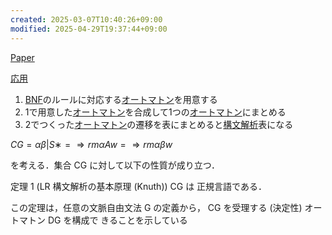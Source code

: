 ```yaml
---
created: 2025-03-07T10:40:26+09:00
modified: 2025-04-29T19:37:44+09:00
---
```


[Paper](https://www.jstage.jst.go.jp/article/jssst/31/1/31_1_30/_pdf)

[応用](https://yui-knk.hatenablog.com/entry/2023/12/06/082203)


1. [BNF](https://d.hatena.ne.jp/keyword/BNF)のルールに対応する[オートマトン](https://d.hatena.ne.jp/keyword/%A5%AA%A1%BC%A5%C8%A5%DE%A5%C8%A5%F3)を用意する
2. 1で用意した[オートマトン](https://d.hatena.ne.jp/keyword/%A5%AA%A1%BC%A5%C8%A5%DE%A5%C8%A5%F3)を合成して1つの[オートマトン](https://d.hatena.ne.jp/keyword/%A5%AA%A1%BC%A5%C8%A5%DE%A5%C8%A5%F3)にまとめる
3. 2でつくった[オートマトン](https://d.hatena.ne.jp/keyword/%A5%AA%A1%BC%A5%C8%A5%DE%A5%C8%A5%F3)の遷移を表にまとめると[構文解析](https://d.hatena.ne.jp/keyword/%B9%BD%CA%B8%B2%F2%C0%CF)表になる


$CG = {αβ|S ∗ =⇒rm αAw =⇒rm αβw}$

を考える．集合 CG に対して以下の性質が成り立つ．

定理 1 (LR 構文解析の基本原理 (Knuth)) CG は 正規言語である． 

この定理は，任意の文脈自由文法 G の定義から， CG を受理する (決定性) オートマトン DG を構成で きることを示している

